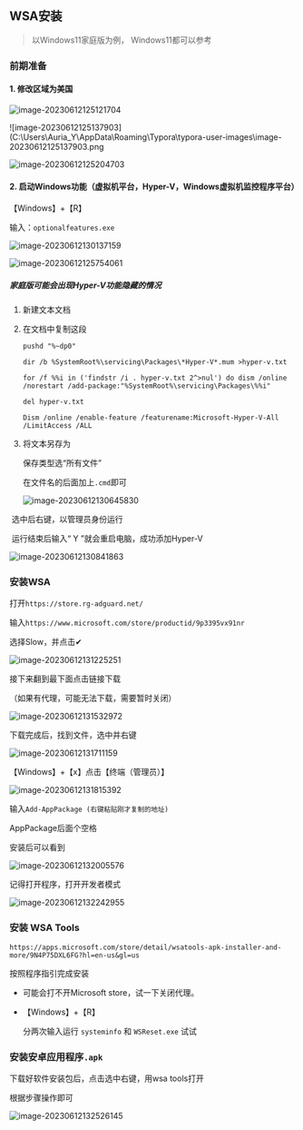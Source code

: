 ## WSA安装

> 以Windows11家庭版为例， Windows11都可以参考

### 前期准备

#### 1. 修改区域为美国

![image-20230612125121704](C:\Users\Auria_Y\AppData\Roaming\Typora\typora-user-images\image-20230612125121704.png)

![image-20230612125137903](C:\Users\Auria_Y\AppData\Roaming\Typora\typora-user-images\image-20230612125137903.png

![image-20230612125204703](C:\Users\Auria_Y\AppData\Roaming\Typora\typora-user-images\image-20230612125204703.png)

#### 2. 启动Windows功能（虚拟机平台，Hyper-V，Windows虚拟机监控程序平台）

【Windows】+【R】

输入：```optionalfeatures.exe```

![image-20230612130137159](C:\Users\Auria_Y\AppData\Roaming\Typora\typora-user-images\image-20230612130137159.png)

![image-20230612125754061](C:\Users\Auria_Y\AppData\Roaming\Typora\typora-user-images\image-20230612125754061.png)

##### 家庭版可能会出现Hyper-V功能隐藏的情况

1. 新建文本文档

2. 在文档中复制这段

   ```
   pushd "%~dp0"
   
   dir /b %SystemRoot%\servicing\Packages\*Hyper-V*.mum >hyper-v.txt
   
   for /f %%i in ('findstr /i . hyper-v.txt 2^>nul') do dism /online /norestart /add-package:"%SystemRoot%\servicing\Packages\%%i"
   
   del hyper-v.txt
   
   Dism /online /enable-feature /featurename:Microsoft-Hyper-V-All /LimitAccess /ALL
   ```

3. 将文本另存为

   保存类型选“所有文件”

   在文件名的后面加上```.cmd```即可

   ![image-20230612130645830](C:\Users\Auria_Y\AppData\Roaming\Typora\typora-user-images\image-20230612130645830.png)

​	选中后右键，以管理员身份运行

​	运行结束后输入“ Y ”就会重启电脑，成功添加Hyper-V

![image-20230612130841863](C:\Users\Auria_Y\AppData\Roaming\Typora\typora-user-images\image-20230612130841863.png)

### 安装WSA

打开```https://store.rg-adguard.net/```

输入```https://www.microsoft.com/store/productid/9p3395vx91nr```

选择Slow，并点击✔

![image-20230612131225251](C:\Users\Auria_Y\AppData\Roaming\Typora\typora-user-images\image-20230612131225251.png)

接下来翻到最下面点击链接下载

（如果有代理，可能无法下载，需要暂时关闭）

![image-20230612131532972](C:\Users\Auria_Y\AppData\Roaming\Typora\typora-user-images\image-20230612131532972.png)

下载完成后，找到文件，选中并右键

![image-20230612131711159](C:\Users\Auria_Y\AppData\Roaming\Typora\typora-user-images\image-20230612131711159.png)

【Windows】+【x】点击【终端（管理员）】

![image-20230612131815392](C:\Users\Auria_Y\AppData\Roaming\Typora\typora-user-images\image-20230612131815392.png)

输入```Add-AppPackage (右键粘贴刚才复制的地址)```

AppPackage后面个空格

安装后可以看到

![image-20230612132005576](C:\Users\Auria_Y\AppData\Roaming\Typora\typora-user-images\image-20230612132005576.png)

记得打开程序，打开开发者模式

![image-20230612132242955](C:\Users\Auria_Y\AppData\Roaming\Typora\typora-user-images\image-20230612132242955.png)

### 安装 WSA Tools

```https://apps.microsoft.com/store/detail/wsatools-apk-installer-and-more/9N4P75DXL6FG?hl=en-us&gl=us```

按照程序指引完成安装

* 可能会打不开Microsoft store，试一下关闭代理。

* 【Windows】+【R】

  分两次输入运行 ```systeminfo``` 和 ```WSReset.exe``` 试试

### 安装安卓应用程序```.apk```

下载好软件安装包后，点击选中右键，用wsa tools打开

根据步骤操作即可

![image-20230612132526145](C:\Users\Auria_Y\AppData\Roaming\Typora\typora-user-images\image-20230612132526145.png)

